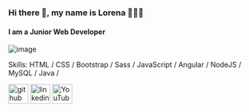 ### Hi there 👋, my name is  Lorena 👩‍💻✨
#### I am a Junior Web Developer 

![image](https://github.com/LenRiv/LenRiv/assets/114481404/69bc9b2a-7b83-40ca-8253-41b85c4fd2d0)



Skills:  HTML / CSS / Bootstrap / Sass / JavaScript / Angular / NodeJS / MySQL / Java / 



[<img src='https://cdn.jsdelivr.net/npm/simple-icons@3.0.1/icons/github.svg' alt='github' height='40'>](https://github.com/LenRiv)  [<img src='https://cdn.jsdelivr.net/npm/simple-icons@3.0.1/icons/linkedin.svg' alt='linkedin' height='40'>](https://www.linkedin.com/in/lorenarivasramirez-fullstackdev)  [<img src='https://cdn.jsdelivr.net/npm/simple-icons@3.0.1/icons/youtube.svg' alt='YouTube' height='40'>](https://www.youtube.com/@DesarrolloMouse)  


